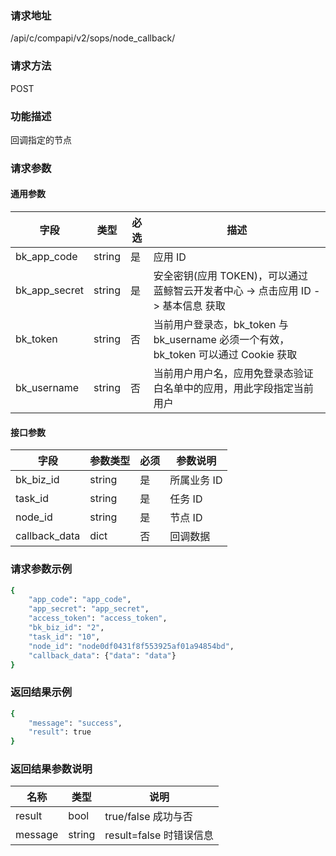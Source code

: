 
### 请求地址

/api/c/compapi/v2/sops/node_callback/



### 请求方法

POST


### 功能描述

回调指定的节点

### 请求参数


#### 通用参数

| 字段 | 类型 | 必选 |  描述 |
|-----------|------------|--------|------------|
| bk_app_code  |  string    | 是 | 应用 ID     |
| bk_app_secret|  string    | 是 | 安全密钥(应用 TOKEN)，可以通过 蓝鲸智云开发者中心 -&gt; 点击应用 ID -&gt; 基本信息 获取 |
| bk_token     |  string    | 否 | 当前用户登录态，bk_token 与 bk_username 必须一个有效，bk_token 可以通过 Cookie 获取 |
| bk_username  |  string    | 否 | 当前用户用户名，应用免登录态验证白名单中的应用，用此字段指定当前用户 |

#### 接口参数

|   字段   |    参数类型  |  必须  |     参数说明     |
| ------------ | ------------ | ------ | ---------------- |
|   bk_biz_id    |   string     |   是   |  所属业务 ID |
|   task_id     |   string   |   是   |  任务 ID     |
|   node_id        | string     | 是         | 节点 ID                        |
|   callback_data        | dict     | 否         | 回调数据           |           |

### 请求参数示例

```bash
{
    "app_code": "app_code",
    "app_secret": "app_secret",
    "access_token": "access_token",
    "bk_biz_id": "2",
    "task_id": "10",
    "node_id": "node0df0431f8f553925af01a94854bd",
    "callback_data": {"data": "data"}
}
```

### 返回结果示例

```bash
{
    "message": "success",
    "result": true
}
```

### 返回结果参数说明

|      名称     |     类型   |               说明             |
| ------------  | ---------- | ------------------------------ |
|  result       | bool       | true/false 成功与否            |
|  message      | string     | result=false 时错误信息        |